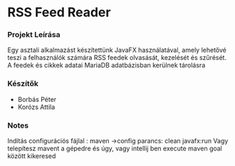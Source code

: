 # RSS Feed Reader 

### Projekt Leírása

Egy asztali alkalmazást készítettünk JavaFX használatával, amely lehetővé teszi a felhasználók számára RSS feedek olvasását, kezelését és szűrését. A feedek és cikkek adatai MariaDB adatbázisban kerülnek tárolásra


### Készítők
- Borbás Péter
- Korózs Attila



### Notes
Indítás configurációs fájlal : maven ->config parancs: clean javafx:run
Vagy telepítesz mavent a gépedre és úgy, vagy intellij ben execute maven goal között kikeresed

